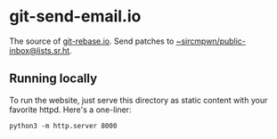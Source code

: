 # git-send-email.io

The source of [git-rebase.io](https://git-rebase.io). Send
patches to
[~sircmpwn/public-inbox@lists.sr.ht](mailto:~sircmpwn/public-inbox@lists.sr.ht).

## Running locally

To run the website, just serve this directory as static content with your
favorite httpd. Here's a one-liner:

    python3 -m http.server 8000
